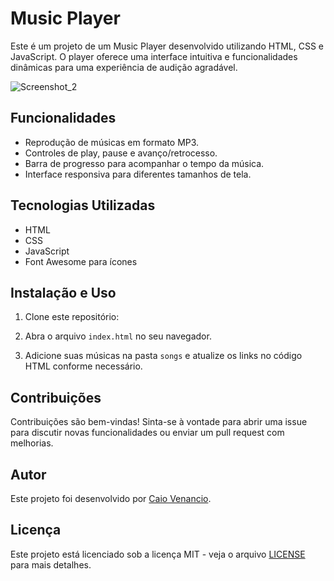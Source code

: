 # Music Player

Este é um projeto de um Music Player desenvolvido utilizando HTML, CSS e JavaScript. O player oferece uma interface intuitiva e funcionalidades dinâmicas para uma experiência de audição agradável.

![Screenshot_2](https://github.com/CaioVenxncio/musicplayer/assets/161903325/45c8b186-a19a-4c76-a732-d241c381a644)

## Funcionalidades

- Reprodução de músicas em formato MP3.
- Controles de play, pause e avanço/retrocesso.
- Barra de progresso para acompanhar o tempo da música.
- Interface responsiva para diferentes tamanhos de tela.

## Tecnologias Utilizadas

- HTML
- CSS
- JavaScript
- Font Awesome para ícones


## Instalação e Uso

1. Clone este repositório:

2. Abra o arquivo `index.html` no seu navegador.

3. Adicione suas músicas na pasta `songs` e atualize os links no código HTML conforme necessário.

## Contribuições

Contribuições são bem-vindas! Sinta-se à vontade para abrir uma issue para discutir novas funcionalidades ou enviar um pull request com melhorias.

## Autor

Este projeto foi desenvolvido por [Caio Venancio](https://github.com/CaioVenxncio).

## Licença

Este projeto está licenciado sob a licença MIT - veja o arquivo [LICENSE](LICENSE) para mais detalhes.
